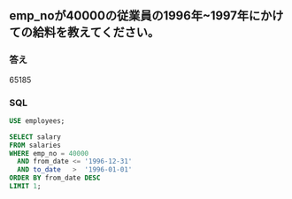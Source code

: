 ## emp_noが40000の従業員の1996年~1997年にかけての給料を教えてください。

### 答え
65185

### SQL
```sql
USE employees;

SELECT salary
FROM salaries
WHERE emp_no = 40000
  AND from_date <= '1996-12-31'
  AND to_date   >  '1996-01-01'
ORDER BY from_date DESC
LIMIT 1;
```
